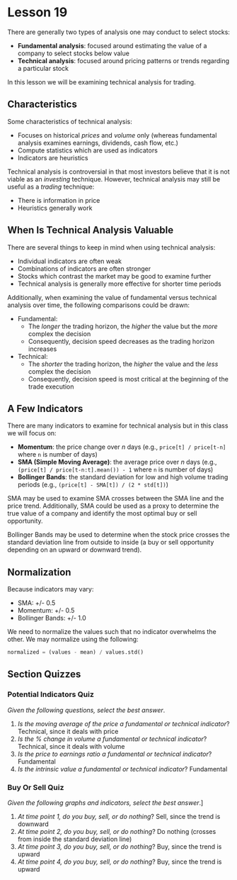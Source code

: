 # Lesson 19

There are generally two types of analysis one may conduct to select stocks:

- **Fundamental analysis**: focused around estimating the value of a company to select stocks below value
- **Technical analysis**: focused around pricing patterns or trends regarding a particular stock

In this lesson we will be examining technical analysis for trading.

## Characteristics

Some characteristics of technical analysis:

- Focuses on historical _prices_ and _volume_ only (whereas fundamental analysis examines earnings, dividends, cash flow, etc.)
- Compute statistics which are used as indicators
- Indicators are heuristics

Technical analysis is controversial in that most investors believe that it is not viable as an _investing_ technique. However, technical analysis may still be useful as a _trading_ technique:

- There is information in price
- Heuristics generally work

## When Is Technical Analysis Valuable

There are several things to keep in mind when using technical analysis:

- Individual indicators are often weak
- Combinations of indicators are often stronger
- Stocks which contrast the market may be good to examine further
- Technical analysis is generally more effective for shorter time periods

Additionally, when examining the value of fundamental versus technical analysis over time, the following comparisons could be drawn:

- Fundamental:
  - The _longer_ the trading horizon, the _higher_ the value but the _more_ complex the decision
  - Consequently, decision speed decreases as the trading horizon increases
- Technical:
  - The _shorter_ the trading horizon, the _higher_ the value and the _less_ complex the decision
  - Consequently, decision speed is most critical at the beginning of the trade execution

## A Few Indicators

There are many indicators to examine for technical analysis but in this class we will focus on:

- **Momentum**: the price change over $n$ days (e.g., `price[t] / price[t-n]` where `n` is number of days)
- **SMA (Simple Moving Average)**: the average price over $n$ days (e.g., `(price[t] / price[t-n:t].mean()) - 1` where `n` is number of days)
- **Bollinger Bands**: the standard deviation for low and high volume trading periods (e.g., `(price[t] - SMA[t]) / (2 * std[t])`)

SMA may be used to examine SMA crosses between the SMA line and the price trend. Additionally, SMA could be used as a proxy to determine the true value of a company and identify the most optimal buy or sell opportunity.

Bollinger Bands may be used to determine when the stock price crosses the standard deviation line from outside to inside (a buy or sell opportunity depending on an upward or downward trend).

## Normalization

Because indicators may vary:

- SMA: +/- 0.5
- Momentum: +/- 0.5
- Bollinger Bands: +/- 1.0

We need to normalize the values such that no indicator overwhelms the other. We may normalize using the following:

```python
normalized = (values - mean) / values.std()
```

## Section Quizzes

### Potential Indicators Quiz

_Given the following questions, select the best answer_.

1. _Is the moving average of the price a fundamental or technical indicator_? Technical, since it deals with price
2. _Is the % change in volume a fundamental or technical indicator_? Technical, since it deals with volume
3. _Is the price to earnings ratio a fundamental or technical indicator_? Fundamental
4. _Is the intrinsic value a fundamental or technical indicator_? Fundamental

### Buy Or Sell Quiz

_Given the following graphs and indicators, select the best answer_.]

1. _At time point 1, do you buy, sell, or do nothing_? Sell, since the trend is downward
2. _At time point 2, do you buy, sell, or do nothing_? Do nothing (crosses from inside the standard deviation line)
3. _At time point 3, do you buy, sell, or do nothing_? Buy, since the trend is upward
4. _At time point 4, do you buy, sell, or do nothing_? Buy, since the trend is upward
